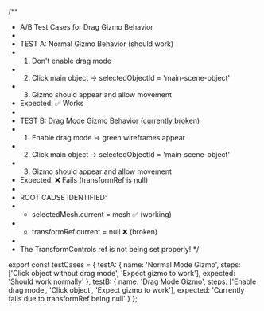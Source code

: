 /\*\*

- A/B Test Cases for Drag Gizmo Behavior
-
- TEST A: Normal Gizmo Behavior (should work)
-   1.  Don't enable drag mode
-   2.  Click main object → selectedObjectId = 'main-scene-object'
-   3.  Gizmo should appear and allow movement
- Expected: ✅ Works
-
- TEST B: Drag Mode Gizmo Behavior (currently broken)
-   1.  Enable drag mode → green wireframes appear
-   2.  Click main object → selectedObjectId = 'main-scene-object'
-   3.  Gizmo should appear and allow movement
- Expected: ❌ Fails (transformRef is null)
-
- ROOT CAUSE IDENTIFIED:
-   - selectedMesh.current = mesh ✅ (working)
-   - transformRef.current = null ❌ (broken)
-
- The TransformControls ref is not being set properly!
  \*/

export const testCases = {
testA: {
name: 'Normal Mode Gizmo',
steps: ['Click object without drag mode', 'Expect gizmo to work'],
expected: 'Should work normally'
},
testB: {
name: 'Drag Mode Gizmo',
steps: ['Enable drag mode', 'Click object', 'Expect gizmo to work'],
expected: 'Currently fails due to transformRef being null'
}
};

